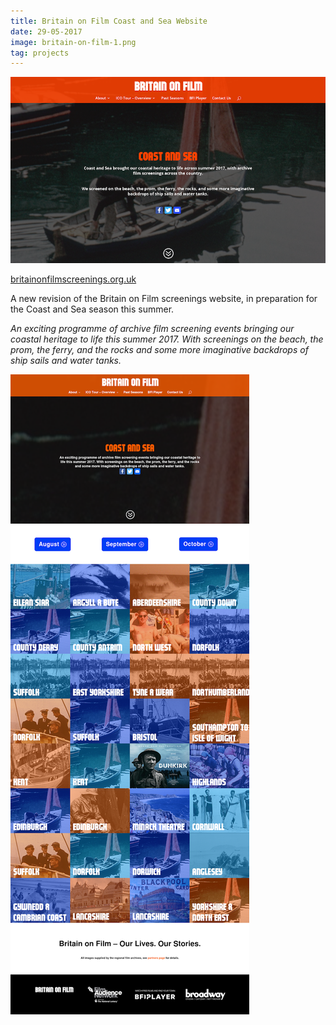 ```yaml
---
title: Britain on Film Coast and Sea Website
date: 29-05-2017
image: britain-on-film-1.png
tag: projects
---
```


![websiteimage](/assets/images/britain-on-film-1.png)

[britainonfilmscreenings.org.uk](http://britainonfilmscreenings.org.uk)

A new revision of the Britain on Film screenings website, in preparation for the Coast and Sea season this summer.

*An exciting programme of archive film screening events bringing our coastal heritage to life this summer 2017. With screenings on the beach, the prom, the ferry, and the rocks and some more imaginative backdrops of ship sails and water tanks.*

![longimage](/assets/images/britain-on-film-2.png)
